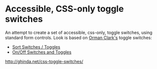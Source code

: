 # Accessible, CSS-only toggle switches

An attempt to create a set of accessible, css-only, toggle switches, using standard form controls.
Look is based on [Orman Clark's](http://www.premiumpixels.com/) toggle switches:

* [Sort Switches / Toggles](http://www.premiumpixels.com/freebies/sort-switches-toggles-psd/)
* [On/Off Switches and Toggles](http://www.premiumpixels.com/freebies/onoff-switches-and-toggles-psd/)

http://ghinda.net/css-toggle-switches/